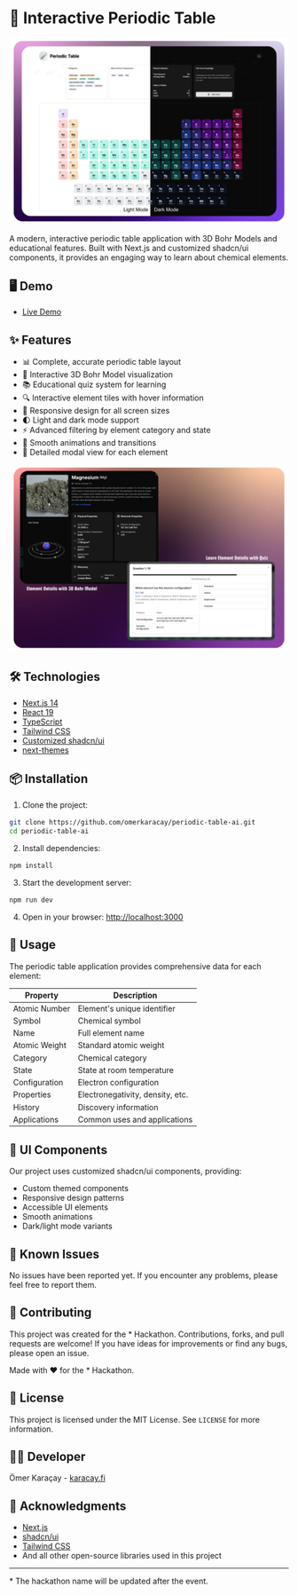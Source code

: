 # 🧪 Interactive Periodic Table

![Periodic Table Preview](https://raw.githubusercontent.com/omerkaracay/periodic-table-ai/main/Screenshot-1.png)

A modern, interactive periodic table application with 3D Bohr Models and educational features. Built with Next.js and customized shadcn/ui components, it provides an engaging way to learn about chemical elements.

## 🖥️ Demo

- [Live Demo](https://periodic-table-ai.vercel.app)

## ✨ Features

- 📊 Complete, accurate periodic table layout
- 🎯 Interactive 3D Bohr Model visualization
- 📚 Educational quiz system for learning
- 🔍 Interactive element tiles with hover information
- 📱 Responsive design for all screen sizes
- 🌓 Light and dark mode support
- ⚡ Advanced filtering by element category and state
- 💫 Smooth animations and transitions
- 🔎 Detailed modal view for each element

![Periodic Table Preview](https://raw.githubusercontent.com/omerkaracay/periodic-table-ai/main/Screenshot-2.png)

## 🛠️ Technologies

- [Next.js 14](https://nextjs.org/)
- [React 19](https://reactjs.org/)
- [TypeScript](https://www.typescriptlang.org/)
- [Tailwind CSS](https://tailwindcss.com/)
- [Customized shadcn/ui](https://ui.shadcn.com/)
- [next-themes](https://github.com/pacocoursey/next-themes)

## 📦 Installation

1. Clone the project:

```bash
git clone https://github.com/omerkaracay/periodic-table-ai.git
cd periodic-table-ai
```

2. Install dependencies:

```bash
npm install
```

3. Start the development server:

```bash
npm run dev
```

4. Open in your browser:
   [http://localhost:3000](http://localhost:3000)

## 📝 Usage

The periodic table application provides comprehensive data for each element:

| Property      | Description                      |
| ------------- | -------------------------------- |
| Atomic Number | Element's unique identifier      |
| Symbol        | Chemical symbol                  |
| Name          | Full element name                |
| Atomic Weight | Standard atomic weight           |
| Category      | Chemical category                |
| State         | State at room temperature        |
| Configuration | Electron configuration           |
| Properties    | Electronegativity, density, etc. |
| History       | Discovery information            |
| Applications  | Common uses and applications     |

## 🎨 UI Components

Our project uses customized shadcn/ui components, providing:

- Custom themed components
- Responsive design patterns
- Accessible UI elements
- Smooth animations
- Dark/light mode variants

## 🐛 Known Issues

No issues have been reported yet. If you encounter any problems, please feel free to report them.

## 🤝 Contributing

This project was created for the \* Hackathon. Contributions, forks, and pull requests are welcome! If you have ideas for improvements or find any bugs, please open an issue.

Made with ❤️ for the \* Hackathon.

## 📄 License

This project is licensed under the MIT License. See `LICENSE` for more information.

## 👨‍💻 Developer

Ömer Karaçay - [karacay.fi](https://karacay.fi)

## 🙏 Acknowledgments

- [Next.js](https://nextjs.org/)
- [shadcn/ui](https://ui.shadcn.com/)
- [Tailwind CSS](https://tailwindcss.com/)
- And all other open-source libraries used in this project

---

\* The hackathon name will be updated after the event.
